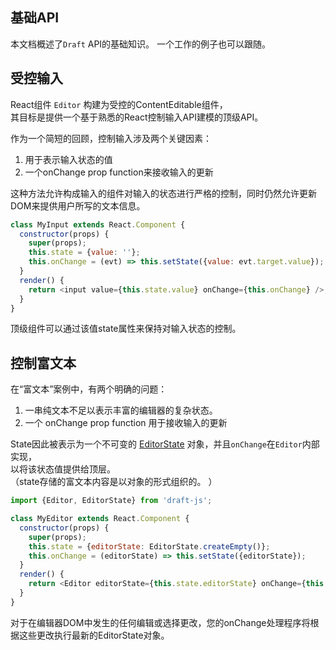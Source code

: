 ## 基础API

本文档概述了`Draft` API的基础知识。 一个工作的例子也可以跟随。

## 受控输入

React组件 `Editor` 构建为受控的ContentEditable组件，  
其目标是提供一个基于熟悉的React控制输入API建模的顶级API。

作为一个简短的回顾，控制输入涉及两个关键因素：

1. 用于表示输入状态的值
2. 一个onChange prop function来接收输入的更新

这种方法允许构成输入的组件对输入的状态进行严格的控制，同时仍然允许更新DOM来提供用户所写的文本信息。

```js
class MyInput extends React.Component {
  constructor(props) {
    super(props);
    this.state = {value: ''};
    this.onChange = (evt) => this.setState({value: evt.target.value});
  }
  render() {
    return <input value={this.state.value} onChange={this.onChange} />;
  }
}
```

顶级组件可以通过该值state属性来保持对输入状态的控制。

## 控制富文本

在“富文本”案例中，有两个明确的问题：

1. 一串纯文本不足以表示丰富的编辑器的复杂状态。
2. 一个 onChange prop function 用于接收输入的更新

State因此被表示为一个不可变的 [EditorState](https://draftjs.org/docs/api-reference-editor-state.html) 对象，并且`onChange`在`Editor`内部实现，  
以将该状态值提供给顶层。  
（state存储的富文本内容是以对象的形式组织的。 ）

```js
import {Editor, EditorState} from 'draft-js';

class MyEditor extends React.Component {
  constructor(props) {
    super(props);
    this.state = {editorState: EditorState.createEmpty()};
    this.onChange = (editorState) => this.setState({editorState});
  }
  render() {
    return <Editor editorState={this.state.editorState} onChange={this.onChange} />;
  }
}
```

对于在编辑器DOM中发生的任何编辑或选择更改，您的onChange处理程序将根据这些更改执行最新的EditorState对象。

